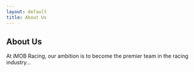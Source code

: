```yaml
---
layout: default
title: About Us
---
```


## About Us

At iMOB Racing, our ambition is to become the premier team in the racing industry...
